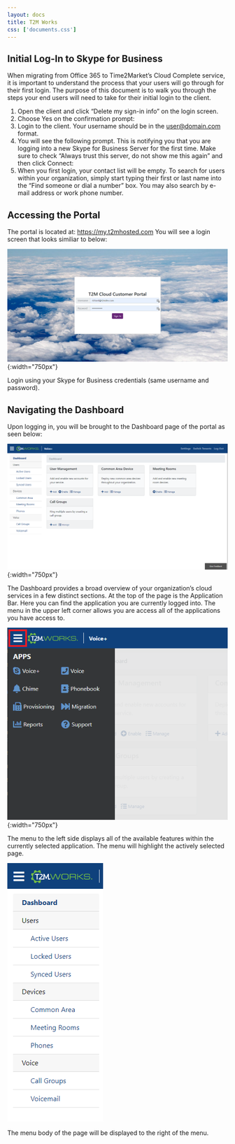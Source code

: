 ```yaml
---
layout: docs
title: T2M Works 
css: ['documents.css']
---
```


## Initial Log-In to Skype for Business ##

When migrating from Office 365 to Time2Market’s Cloud Complete service, it is important to understand the process that your users will go through for their first login. The purpose of this document is to walk you through the steps your end users will need to take for their initial login to the client.

1.	Open the client and click “Delete my sign-in info” on the login screen. 
2.	Choose Yes on the confirmation prompt: 
3.	Login to the client. Your username should be in the user@domain.com format. 
4.	You will see the following prompt. This is notifying you that you are logging into a new Skype for Business Server for the first time. Make sure to check “Always trust this server, do not show me this again” and then click Connect: 
5.	When you first login, your contact list will be empty. To search for users within your organization, simply start typing their first or last name into the “Find someone or dial a number” box. You may also search by e-mail address or work phone number. 

## Accessing the Portal ##

The portal is located at: https://my.t2mhosted.com You will see a login screen that looks similiar to below: 

![Cloud Portal](/assets/images/cloud.1.png){:width="750px"}

Login using your Skype for Business credentials (same username and password). 

## Navigating the Dashboard ##

Upon logging in, you will be brought to the Dashboard page of the portal as seen below: 

![Cloud Portal](/assets/images/cloud.2.png){:width="750px"}

The Dashboard provides a broad overview of your organization’s cloud services in a few distinct sections.  At the top of the page is the Application Bar.  Here you can find the application you are currently logged into.  The menu in the upper left corner allows you are access all of the applications you have access to.
 
![Cloud Portal](/assets/images/cloud.3.png){:width="750px"}

The menu to the left side displays all of the available features within the currently selected application.  The menu will highlight the actively selected page.

![Cloud Portal](/assets/images/cloud.4.png)

The menu body of the page will be displayed to the right of the menu.  

